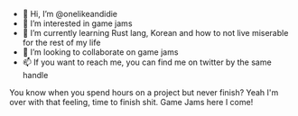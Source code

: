 - 👋 Hi, I’m @onelikeandidie
- 👀 I’m interested in game jams
- 🌱 I’m currently learning Rust lang, Korean and how to not live miserable for the rest of my life
- 💞️ I’m looking to collaborate on game jams
- 📫 If you want to reach me, you can find me on twitter by the same handle

You know when you spend hours on a project but never finish? Yeah I'm over with that feeling, time to finish shit. Game Jams here I come!
